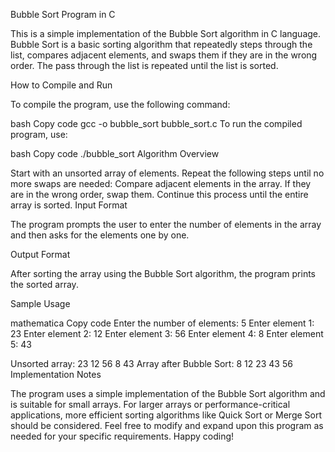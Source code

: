 
Bubble Sort Program in C

This is a simple implementation of the Bubble Sort algorithm in C language. Bubble Sort is a basic sorting algorithm that repeatedly steps through the list, compares adjacent elements, and swaps them if they are in the wrong order. The pass through the list is repeated until the list is sorted.

How to Compile and Run

To compile the program, use the following command:

bash
Copy code
gcc -o bubble_sort bubble_sort.c
To run the compiled program, use:

bash
Copy code
./bubble_sort
Algorithm Overview

Start with an unsorted array of elements.
Repeat the following steps until no more swaps are needed:
Compare adjacent elements in the array.
If they are in the wrong order, swap them.
Continue this process until the entire array is sorted.
Input Format

The program prompts the user to enter the number of elements in the array and then asks for the elements one by one.

Output Format

After sorting the array using the Bubble Sort algorithm, the program prints the sorted array.

Sample Usage

mathematica
Copy code
Enter the number of elements: 5
Enter element 1: 23
Enter element 2: 12
Enter element 3: 56
Enter element 4: 8
Enter element 5: 43

Unsorted array: 23 12 56 8 43
Array after Bubble Sort: 8 12 23 43 56
Implementation Notes

The program uses a simple implementation of the Bubble Sort algorithm and is suitable for small arrays.
For larger arrays or performance-critical applications, more efficient sorting algorithms like Quick Sort or Merge Sort should be considered.
Feel free to modify and expand upon this program as needed for your specific requirements. Happy coding!
